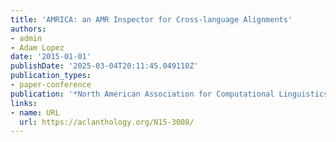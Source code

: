 ```yaml
---
title: 'AMRICA: an AMR Inspector for Cross-language Alignments'
authors:
- admin
- Adam Lopez
date: '2015-01-01'
publishDate: '2025-03-04T20:11:45.049110Z'
publication_types:
- paper-conference
publication: '*North American Association for Computational Linguistics (NAACL) (demos)*'
links:
- name: URL
  url: https://aclanthology.org/N15-3008/
---
```


